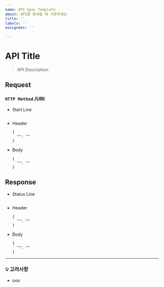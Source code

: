 ```yaml
---
name: API Spec Template
about: API를 명세할 때 사용하세요
title: ''
labels: ''
assignees: ''

---
```


# API Title
> API Description

## Request

### `HTTP Method` /URI

- Start Line
  ```
  
  ```

- Header
  ```
  {
    "": ""
  }
  ```

- Body
  ```
  {
    "": ""
  }
  ```

## Response

- Status Line
  ```
  
  ```

- Header
  ```
  {
    "": ""
  }
  ```

- Body
  ```
  {
    "": ""
  }
  ```

---

### 💡 고려사항

- ooo
